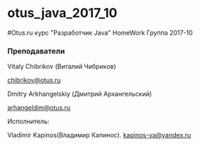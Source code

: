 # otus_java_2017_10
#Otus.ru курс "Разработчик Java" HomeWork
Группа 2017-10
### Преподаватели
Vitaly Chibrikov (Виталий Чибриков)

chibrikov@otus.ru

Dmitry Arkhangelskiy (Дмитрий Архангельский)

arhangeldim@otus.ru

Исполнитель:

Vladimir Kapinos(Владимир Капинос).
kapinos-va@yandex.ru

